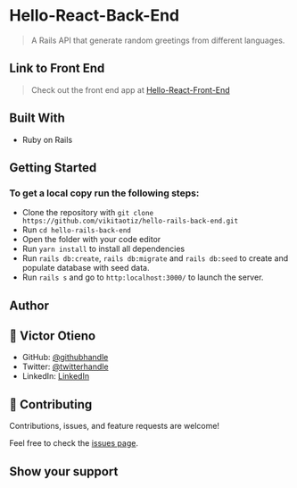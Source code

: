 # Hello-React-Back-End
> A Rails API that generate random greetings from different languages.

## Link to Front End
> Check out the front end app at  [Hello-React-Front-End](https://github.com/vikitaotiz/hello-rails-front-end.git)
## Built With

- Ruby on Rails

## Getting Started

### To get a local copy run the following steps:

- Clone the repository with `git clone https://github.com/vikitaotiz/hello-rails-back-end.git`
- Run `cd hello-rails-back-end`
- Open the folder with your code editor
- Run `yarn install` to install all dependencies
- Run `rails db:create`, `rails db:migrate` and `rails db:seed` to create and populate database with seed data.
- Run `rails s` and go to `http:localhost:3000/` to launch the server.

## Author

## 👤 **Victor Otieno**

- GitHub: [@githubhandle](https://github.com/vikitaotiz)
- Twitter: [@twitterhandle](https://twitter.com/victoro29641869)
- LinkedIn: [LinkedIn](https://www.linkedin.com/in/victor-otieno-oluoch/)

## 🤝 Contributing

Contributions, issues, and feature requests are welcome!

Feel free to check the [issues page](https://github.com/vikitaotiz/hello-rails-back-end/issues).

## Show your support
